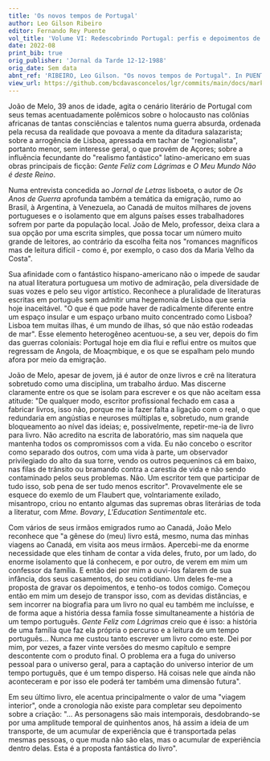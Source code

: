```yaml
---
title: 'Os novos tempos de Portugal'
author: Leo Gilson Ribeiro
editor: Fernando Rey Puente
vol_title: 'Volume VI: Redescobrindo Portugal: perfis e depoimentos de alguns escritores portugueses'
date: 2022-08
print_bib: true
orig_publisher: 'Jornal da Tarde 12-12-1988'
orig_date: Sem data
abnt_ref: 'RIBEIRO, Leo Gilson. "Os novos tempos de Portugal". In PUENTE, Fernando Rey (org.) <em>Volume 6: Redescobrindo Portugal: perfis e depoimentos de alguns escritores portugueses</em>, 2022. Publicação original: Jornal da Tarde 12-12-1988, Sem data. URL: <a href="yml_view_url">https://github.com/bcdavasconcelos/lgr/commits/main/docs/markdown/volume-6/17-tres-breves-noticias-sobre-escritores-ou-livros-portugueses/02-os-novos-tempos-de-portugal</a>'
view_url: https://github.com/bcdavasconcelos/lgr/commits/main/docs/markdown/volume-6/17-tres-breves-noticias-sobre-escritores-ou-livros-portugueses/02-os-novos-tempos-de-portugal
---
```


João de Melo, 39 anos de idade, agita o cenário literário de Portugal com seus temas acentuadamente polêmicos sobre o holocausto nas colônias africanas de tantas consciências e talentos numa guerra absurda, ordenada pela recusa da realidade que povoava a mente da ditadura salazarista; sobre a arrogência de Lisboa, apressada em tachar de "regionalista", portanto menor, sem interesse geral, o que provém de Açores; sobre a influência fecundante do "realismo fantástico" latino-americano em suas obras principais de ficção: *Gente Feliz com Lágrimas* e *O Meu Mundo Não é deste Reino*.

Numa entrevista concedida ao *Jornal de Letras* lisboeta, o autor de *Os Anos de Guerra* aprofunda também a temática da emigração, rumo ao Brasil, à Argentina, à Venezuela, ao Canadá de muitos milhares de jovens portugueses e o isolamento que em alguns países esses trabalhadores sofrem por parte da população local. João de Melo, professor, deixa clara a sua opção por uma escrita simples, que possa tocar um número muito grande de leitores, ao contrário da escolha feita nos "romances magníficos mas de leitura difícil - como é, por exemplo, o caso dos da Maria Velho da Costa".

Sua afinidade com o fantástico hispano-americano não o impede de saudar na atual literatura portuguesa um motivo de admiração, pela diversidade de suas vozes e pelo seu vigor artístico. Reconhece a pluralidade de literaturas escritas em português sem admitir uma hegemonia de Lisboa que seria hoje inaceitável. "O que é que pode haver de radicalmente diferente entre um espaço insular e um espaço urbano muito concentrado como Lisboa? Lisboa tem muitas ilhas, é um mundo de ilhas, só que não estão rodeadas de mar". Esse elemento heterogêneo acentuou-se, a seu ver, depois do fim das guerras coloniais: Portugal hoje em dia flui e reflui entre os muitos que regressam de Angola, de Moaçmbique, e os que se espalham pelo mundo afora por meio da emigração.

João de Melo, apesar de jovem, já é autor de onze livros e crê na literatura sobretudo como uma disciplina, um trabalho árduo. Mas discerne claramente entre os que se isolam para escrever e os que não aceitam essa atitude: "De qualquer modo, escritor profissional fechado em casa a fabricar livros, isso não, porque me ia fazer falta a ligação com o real, o que redundaria em angústias e neuroses múltiplas e, sobretudo, num grande bloqueamento ao nível das ideias; e, possivelmente, repetir-me-ia de livro para livro. Não acredito na escrita de laboratório, mas sim naquela que mantenha todos os compromissos com a vida. Eu não concebo o escritor como separado dos outros, com uma vida à parte, um observador privilegiado do alto da sua torre, vendo os outros pequeninos cá em baixo, nas filas de trânsito ou bramando contra a carestia de vida e não sendo contaminado pelos seus problemas. Não. Um escritor tem que participar de tudo isso, sob pena de ser tudo menos escritor". Provavelmente ele se esquece do exemlo de um Flaubert que, volntariamente exilado, misantropo, criou no entanto algumas das supremas obras literárias de toda a literatur, com *Mme. Bovary*, *L'Education Sentimentale* etc.

Com vários de seus irmãos emigrados rumo ao Canadá, João Melo reconhece que "a gênese do (meu) livro está, mesmo, numa das minhas viagens ao Canadá, em visita aos meus irmãos. Apercebi-me da enorme necessidade que eles tinham de contar a vida deles, fruto, por um lado, do enorme isolamento que lá conhecem, e por outro, de verem em mim um confessor da família. E então dei por mim a ouvi-los falarem de sua infância, dos seus casamentos, do seu cotidiano. Um deles fe-me a proposta de gravar os depoimentos, e tenho-os todos comigo. Começou então em mim um desejo de transpor isso, com as devidas distâncias, e sem incorrer na biografia para um livro no qual eu também me incluísse, e de forma aque a história dessa famíia fosse simultaneamente a história de um tempo português. *Gente Feliz com Lágrimas* creio que é isso: a história de uma família que faz ela própria o percurso e a leitura de um tempo português... Nunca me custou tanto escrever um livro como este. Dei por mim, por vezes, a fazer vinte versões do mesmo capítulo e sempre descontente com o produto final. O problema era a fuga do universo pessoal para o universo geral, para a captação do universo interior de um tempo português, que é um tempo disperso. Há coisas nele que ainda não aconteceram e por isso ele poderá ter também uma dimensão futura".

Em seu último livro, ele acentua principalmente o valor de uma "viagem interior", onde a cronologia não existe para completar seu depoimento sobre a criação: "... As personagens são mais intemporais, desdobrando-se por uma amplitude temporal de quinhentos anos, há assim a ideia de um transporte, de um acumular de experiência que é transportada pelas mesmas pessoas, o que muda não são elas, mas o acumular de experiência dentro delas. Esta é a proposta fantástica do livro".